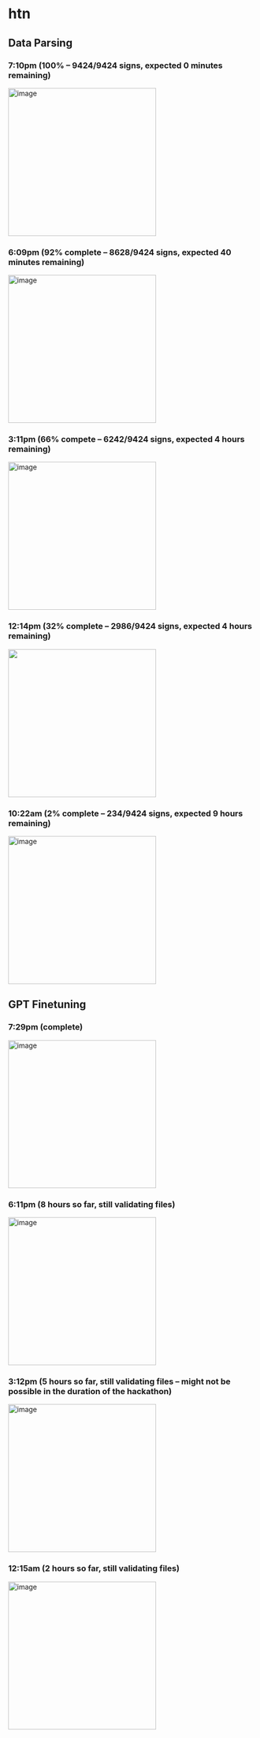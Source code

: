 # htn

## Data Parsing

### 7:10pm (100% – 9424/9424 signs, expected 0 minutes remaining)
<img width="300" alt="image" src="https://github.com/user-attachments/assets/58b04403-32e4-4fe0-8414-76afb13d412b">

### 6:09pm (92% complete – 8628/9424 signs, expected 40 minutes remaining)
<img width="300" alt="image" src="https://github.com/user-attachments/assets/a9f05979-d6a5-4824-9cfa-c9ebbf60dee3">

### 3:11pm (66% compete – 6242/9424 signs, expected 4 hours remaining)
<img width="300" alt="image" src="https://github.com/user-attachments/assets/b0814428-e818-424c-a9ef-b6f6ddc3d17f">

### 12:14pm (32% complete – 2986/9424 signs, expected 4 hours remaining)
<img width="300" src="https://github.com/user-attachments/assets/d0c2cc22-486a-4046-b589-48ef1957a5f3">

### 10:22am (2% complete – 234/9424 signs, expected 9 hours remaining)
<img width="300" alt="image" src="https://github.com/user-attachments/assets/e3d30ee0-92cb-481e-bb30-41f3ce369c40">

## GPT Finetuning

### 7:29pm (complete)
<img width="300" alt="image" src="https://github.com/user-attachments/assets/3042f73e-a5d8-42c9-b154-e6e51c2386ca">

### 6:11pm (8 hours so far, still validating files)
<img width="300" alt="image" src="https://github.com/user-attachments/assets/25a9f7af-78a6-4141-93a6-b29beaaa663c">

### 3:12pm (5 hours so far, still validating files – might not be possible in the duration of the hackathon)
<img width="300" alt="image" src="https://github.com/user-attachments/assets/9d687bc3-f175-46c2-8470-fa8f6cbed1f4">

### 12:15am (2 hours so far, still validating files)
<img width="300" alt="image" src="https://github.com/user-attachments/assets/025c76e0-e79b-478e-929d-4bc204ef8935">
